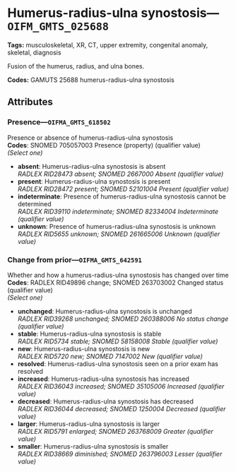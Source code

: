 # Humerus-radius-ulna synostosis—`OIFM_GMTS_025688`

**Tags:** musculoskeletal, XR, CT, upper extremity, congenital anomaly, skeletal, diagnosis

Fusion of the humerus, radius, and ulna bones.

**Codes:** GAMUTS 25688 humerus-radius-ulna synostosis

## Attributes

### Presence—`OIFMA_GMTS_618502`

Presence or absence of humerus-radius-ulna synostosis  
**Codes**: SNOMED 705057003 Presence (property) (qualifier value)  
*(Select one)*

- **absent**: Humerus-radius-ulna synostosis is absent  
_RADLEX RID28473 absent; SNOMED 2667000 Absent (qualifier value)_
- **present**: Humerus-radius-ulna synostosis is present  
_RADLEX RID28472 present; SNOMED 52101004 Present (qualifier value)_
- **indeterminate**: Presence of humerus-radius-ulna synostosis cannot be determined  
_RADLEX RID39110 indeterminate; SNOMED 82334004 Indeterminate (qualifier value)_
- **unknown**: Presence of humerus-radius-ulna synostosis is unknown  
_RADLEX RID5655 unknown; SNOMED 261665006 Unknown (qualifier value)_

### Change from prior—`OIFMA_GMTS_642591`

Whether and how a humerus-radius-ulna synostosis has changed over time  
**Codes**: RADLEX RID49896 change; SNOMED 263703002 Changed status (qualifier value)  
*(Select one)*

- **unchanged**: Humerus-radius-ulna synostosis is unchanged  
_RADLEX RID39268 unchanged; SNOMED 260388006 No status change (qualifier value)_
- **stable**: Humerus-radius-ulna synostosis is stable  
_RADLEX RID5734 stable; SNOMED 58158008 Stable (qualifier value)_
- **new**: Humerus-radius-ulna synostosis is new  
_RADLEX RID5720 new; SNOMED 7147002 New (qualifier value)_
- **resolved**: Humerus-radius-ulna synostosis seen on a prior exam has resolved  
- **increased**: Humerus-radius-ulna synostosis has increased  
_RADLEX RID36043 increased; SNOMED 35105006 Increased (qualifier value)_
- **decreased**: Humerus-radius-ulna synostosis has decreased  
_RADLEX RID36044 decreased; SNOMED 1250004 Decreased (qualifier value)_
- **larger**: Humerus-radius-ulna synostosis is larger  
_RADLEX RID5791 enlarged; SNOMED 263768009 Greater (qualifier value)_
- **smaller**: Humerus-radius-ulna synostosis is smaller  
_RADLEX RID38669 diminished; SNOMED 263796003 Lesser (qualifier value)_